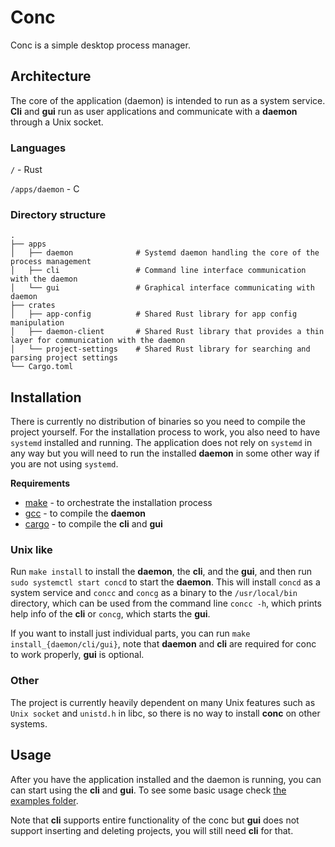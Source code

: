 # Conc

Conc is a simple desktop process manager.

## Architecture

The core of the application (daemon) is intended to run as a system service. **Cli** and **gui** run as user applications and communicate with a **daemon** through a Unix socket.

### Languages

`/` - Rust

`/apps/daemon` - C

### Directory structure

    .
    ├── apps
    │   ├── daemon              # Systemd daemon handling the core of the process management
    │   ├── cli                 # Command line interface communication with the daemon
    │   └── gui                 # Graphical interface communicating with daemon
    ├── crates
    │   ├── app-config          # Shared Rust library for app config manipulation
    │   ├── daemon-client       # Shared Rust library that provides a thin layer for communication with the daemon
    │   └── project-settings    # Shared Rust library for searching and parsing project settings
    └── Cargo.toml

## Installation

There is currently no distribution of binaries so you need to compile the project yourself. For the installation process to work, you also need to have `systemd` installed and running. The application does not rely on `systemd` in any way but you will need to run the installed **daemon** in some other way if you are not using `systemd`.

**Requirements**

- [make](https://www.gnu.org/software/make/) - to orchestrate the installation process
- [gcc](https://gcc.gnu.org/) - to compile the **daemon**
- [cargo](https://github.com/rust-lang/cargo) - to compile the **cli** and **gui**

### Unix like

Run `make install` to install the **daemon**, the **cli**, and the **gui**, and then run `sudo systemctl start concd` to start the **daemon**. This will install `concd` as a system service and `concc` and `concg` as a binary to the `/usr/local/bin` directory, which can be used from the command line `concc -h`, which prints help info of the **cli** or `concg`, which starts the **gui**.

If you want to install just individual parts, you can run `make install_{daemon/cli/gui}`, note that **daemon** and **cli** are required for conc to work properly, **gui** is optional.

### Other

The project is currently heavily dependent on many Unix features such as `Unix socket` and `unistd.h` in libc, so there is no way to install **conc** on other systems.

## Usage

After you have the application installed and the daemon is running, you can can start using the **cli** and **gui**. To see some basic usage check [the examples folder](/examples).

Note that **cli** supports entire functionality of the conc but **gui** does not support inserting and deleting projects, you will still need **cli** for that.
